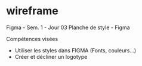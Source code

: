# wireframe
Figma - Sem. 1 - Jour 03 Planche de style - Figma


Compétences visées

- Utiliser les styles dans FIGMA (Fonts, couleurs...)
- Créer et décliner un logotype
